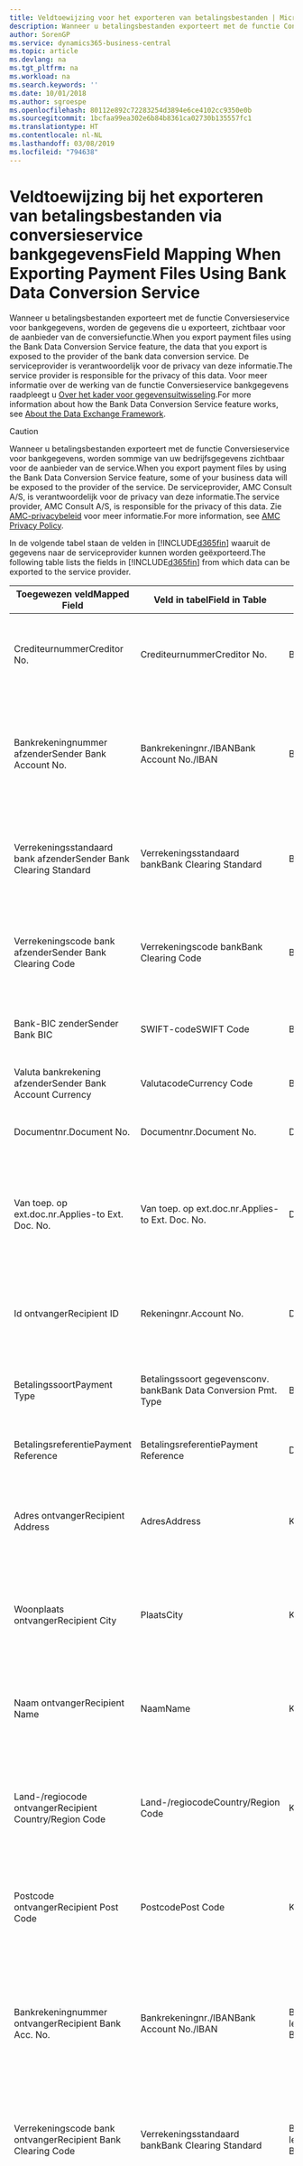 ```yaml
---
title: Veldtoewijzing voor het exporteren van betalingsbestanden | Microsoft Docs
description: Wanneer u betalingsbestanden exporteert met de functie Conversieservice voor bankgegevens, worden de gegevens die u exporteert, zichtbaar voor de aanbieder van de conversiefunctie.
author: SorenGP
ms.service: dynamics365-business-central
ms.topic: article
ms.devlang: na
ms.tgt_pltfrm: na
ms.workload: na
ms.search.keywords: ''
ms.date: 10/01/2018
ms.author: sgroespe
ms.openlocfilehash: 80112e892c72283254d3894e6ce4102cc9350e0b
ms.sourcegitcommit: 1bcfaa99ea302e6b84b8361ca02730b135557fc1
ms.translationtype: HT
ms.contentlocale: nl-NL
ms.lasthandoff: 03/08/2019
ms.locfileid: "794638"
---
```

# <a name="field-mapping-when-exporting-payment-files-using-bank-data-conversion-service"></a><span data-ttu-id="7cb5c-103">Veldtoewijzing bij het exporteren van betalingsbestanden via conversieservice bankgegevens</span><span class="sxs-lookup"><span data-stu-id="7cb5c-103">Field Mapping When Exporting Payment Files Using Bank Data Conversion Service</span></span>
<span data-ttu-id="7cb5c-104">Wanneer u betalingsbestanden exporteert met de functie Conversieservice voor bankgegevens, worden de gegevens die u exporteert, zichtbaar voor de aanbieder van de conversiefunctie.</span><span class="sxs-lookup"><span data-stu-id="7cb5c-104">When you export payment files using the Bank Data Conversion Service feature, the data that you export is exposed to the provider of the bank data conversion service.</span></span> <span data-ttu-id="7cb5c-105">De serviceprovider is verantwoordelijk voor de privacy van deze informatie.</span><span class="sxs-lookup"><span data-stu-id="7cb5c-105">The service provider is responsible for the privacy of this data.</span></span> <span data-ttu-id="7cb5c-106">Voor meer informatie over de werking van de functie Conversieservice bankgegevens raadpleegt u [Over het kader voor gegevensuitwisseling](across-about-the-data-exchange-framework.md).</span><span class="sxs-lookup"><span data-stu-id="7cb5c-106">For more information about how the Bank Data Conversion Service feature works, see [About the Data Exchange Framework](across-about-the-data-exchange-framework.md).</span></span>  

> [!CAUTION]  
>  <span data-ttu-id="7cb5c-107">Wanneer u betalingsbestanden exporteert met de functie Conversieservice voor bankgegevens, worden sommige van uw bedrijfsgegevens zichtbaar voor de aanbieder van de service.</span><span class="sxs-lookup"><span data-stu-id="7cb5c-107">When you export payment files by using the Bank Data Conversion Service feature, some of your business data will be exposed to the provider of the service.</span></span> <span data-ttu-id="7cb5c-108">De serviceprovider, AMC Consult A/S, is verantwoordelijk voor de privacy van deze informatie.</span><span class="sxs-lookup"><span data-stu-id="7cb5c-108">The service provider, AMC Consult A/S, is responsible for the privacy of this data.</span></span> <span data-ttu-id="7cb5c-109">Zie [AMC-privacybeleid](https://go.microsoft.com/fwlink/?LinkId=510158) voor meer informatie.</span><span class="sxs-lookup"><span data-stu-id="7cb5c-109">For more information, see [AMC Privacy Policy](https://go.microsoft.com/fwlink/?LinkId=510158).</span></span>  

<span data-ttu-id="7cb5c-110">In de volgende tabel staan de velden in [!INCLUDE[d365fin](includes/d365fin_md.md)] waaruit de gegevens naar de serviceprovider kunnen worden geëxporteerd.</span><span class="sxs-lookup"><span data-stu-id="7cb5c-110">The following table lists the fields in [!INCLUDE[d365fin](includes/d365fin_md.md)] from which data can be exported to the service provider.</span></span>  

|<span data-ttu-id="7cb5c-111">Toegewezen veld</span><span class="sxs-lookup"><span data-stu-id="7cb5c-111">Mapped Field</span></span>|<span data-ttu-id="7cb5c-112">Veld in tabel</span><span class="sxs-lookup"><span data-stu-id="7cb5c-112">Field in Table</span></span>|<span data-ttu-id="7cb5c-113">Tafel</span><span class="sxs-lookup"><span data-stu-id="7cb5c-113">Table</span></span>|<span data-ttu-id="7cb5c-114">Omschrijving</span><span class="sxs-lookup"><span data-stu-id="7cb5c-114">Description</span></span>|  
|------------------|--------------------|-----------|---------------------------------------|  
|<span data-ttu-id="7cb5c-115">Crediteurnummer</span><span class="sxs-lookup"><span data-stu-id="7cb5c-115">Creditor No.</span></span>|<span data-ttu-id="7cb5c-116">Crediteurnummer</span><span class="sxs-lookup"><span data-stu-id="7cb5c-116">Creditor No.</span></span>|<span data-ttu-id="7cb5c-117">Bankrekening</span><span class="sxs-lookup"><span data-stu-id="7cb5c-117">Bank Account</span></span>|<span data-ttu-id="7cb5c-118">De identificatie die door uw bank aan uw bedrijf is toegewezen om betalingen te innen</span><span class="sxs-lookup"><span data-stu-id="7cb5c-118">The identifier assigned to your company by your bank to collect payments</span></span>|  
|<span data-ttu-id="7cb5c-119">Bankrekeningnummer afzender</span><span class="sxs-lookup"><span data-stu-id="7cb5c-119">Sender Bank Account No.</span></span>|<span data-ttu-id="7cb5c-120">Bankrekeningnr./IBAN</span><span class="sxs-lookup"><span data-stu-id="7cb5c-120">Bank Account No./IBAN</span></span>|<span data-ttu-id="7cb5c-121">Bankrekening</span><span class="sxs-lookup"><span data-stu-id="7cb5c-121">Bank Account</span></span>|<span data-ttu-id="7cb5c-122">Het bankrekeningnummer van uw bedrijf (IBAN of ander) dat is opgegeven op de bankrekeningkaart</span><span class="sxs-lookup"><span data-stu-id="7cb5c-122">Your company's bank account number (IBAN or other) that is specified on the bank account card</span></span>|  
|<span data-ttu-id="7cb5c-123">Verrekeningsstandaard bank afzender</span><span class="sxs-lookup"><span data-stu-id="7cb5c-123">Sender Bank Clearing Standard</span></span>|<span data-ttu-id="7cb5c-124">Verrekeningsstandaard bank</span><span class="sxs-lookup"><span data-stu-id="7cb5c-124">Bank Clearing Standard</span></span>|<span data-ttu-id="7cb5c-125">Bankrekening</span><span class="sxs-lookup"><span data-stu-id="7cb5c-125">Bank Account</span></span>|<span data-ttu-id="7cb5c-126">Het nationale banknamenregister dat voor de bankrekening van de afzender wordt gebruikt</span><span class="sxs-lookup"><span data-stu-id="7cb5c-126">The national bank names register used for the sender bank account</span></span>|  
|<span data-ttu-id="7cb5c-127">Verrekeningscode bank afzender</span><span class="sxs-lookup"><span data-stu-id="7cb5c-127">Sender Bank Clearing Code</span></span>|<span data-ttu-id="7cb5c-128">Verrekeningscode bank</span><span class="sxs-lookup"><span data-stu-id="7cb5c-128">Bank Clearing Code</span></span>|<span data-ttu-id="7cb5c-129">Bankrekening</span><span class="sxs-lookup"><span data-stu-id="7cb5c-129">Bank Account</span></span>|<span data-ttu-id="7cb5c-130">De identificatie van de bankrekening van de afzender met betrekking tot het gebruikte banknamenregister</span><span class="sxs-lookup"><span data-stu-id="7cb5c-130">The identifier of the sender's bank in relation to the bank names register used</span></span>|  
|<span data-ttu-id="7cb5c-131">Bank-BIC zender</span><span class="sxs-lookup"><span data-stu-id="7cb5c-131">Sender Bank BIC</span></span>|<span data-ttu-id="7cb5c-132">SWIFT-code</span><span class="sxs-lookup"><span data-stu-id="7cb5c-132">SWIFT Code</span></span>|<span data-ttu-id="7cb5c-133">Bankrekening</span><span class="sxs-lookup"><span data-stu-id="7cb5c-133">Bank Account</span></span>|<span data-ttu-id="7cb5c-134">De SWIFT-identificatie van de bankrekening van de afzender</span><span class="sxs-lookup"><span data-stu-id="7cb5c-134">The SWIFT identifier of the sender bank account</span></span>|  
|<span data-ttu-id="7cb5c-135">Valuta bankrekening afzender</span><span class="sxs-lookup"><span data-stu-id="7cb5c-135">Sender Bank Account Currency</span></span>|<span data-ttu-id="7cb5c-136">Valutacode</span><span class="sxs-lookup"><span data-stu-id="7cb5c-136">Currency Code</span></span>|<span data-ttu-id="7cb5c-137">Bankrekening</span><span class="sxs-lookup"><span data-stu-id="7cb5c-137">Bank Account</span></span>|<span data-ttu-id="7cb5c-138">Valutacode van de bankrekening afzender</span><span class="sxs-lookup"><span data-stu-id="7cb5c-138">The sender bank account Currency Code</span></span>|  
|<span data-ttu-id="7cb5c-139">Documentnr.</span><span class="sxs-lookup"><span data-stu-id="7cb5c-139">Document No.</span></span>|<span data-ttu-id="7cb5c-140">Documentnr.</span><span class="sxs-lookup"><span data-stu-id="7cb5c-140">Document No.</span></span>|<span data-ttu-id="7cb5c-141">Dagboekregel</span><span class="sxs-lookup"><span data-stu-id="7cb5c-141">General Journal Line</span></span>|<span data-ttu-id="7cb5c-142">Het documentnummer van de betalingsregel</span><span class="sxs-lookup"><span data-stu-id="7cb5c-142">The document number of the payment line</span></span>|  
|<span data-ttu-id="7cb5c-143">Van toep. op ext.doc.nr.</span><span class="sxs-lookup"><span data-stu-id="7cb5c-143">Applies-to Ext. Doc. No.</span></span>|<span data-ttu-id="7cb5c-144">Van toep. op ext.doc.nr.</span><span class="sxs-lookup"><span data-stu-id="7cb5c-144">Applies-to Ext. Doc. No.</span></span>|<span data-ttu-id="7cb5c-145">Dagboekregel</span><span class="sxs-lookup"><span data-stu-id="7cb5c-145">General Journal Line</span></span>|<span data-ttu-id="7cb5c-146">Het externe documentnummer van de factuur of creditnota waarmee de betalingsregel wordt vereffend</span><span class="sxs-lookup"><span data-stu-id="7cb5c-146">The external document number of the invoice or credit memo that the payment line is applied to</span></span>|  
|<span data-ttu-id="7cb5c-147">Id ontvanger</span><span class="sxs-lookup"><span data-stu-id="7cb5c-147">Recipient ID</span></span>|<span data-ttu-id="7cb5c-148">Rekeningnr.</span><span class="sxs-lookup"><span data-stu-id="7cb5c-148">Account No.</span></span>|<span data-ttu-id="7cb5c-149">Dagboekregel</span><span class="sxs-lookup"><span data-stu-id="7cb5c-149">General Journal Line</span></span>|<span data-ttu-id="7cb5c-150">Het klant- of leveranciersnummer dat wordt opgegeven op de betalingsregel</span><span class="sxs-lookup"><span data-stu-id="7cb5c-150">The customer or vendor number that is specified on the payment line</span></span>|  
|<span data-ttu-id="7cb5c-151">Betalingssoort</span><span class="sxs-lookup"><span data-stu-id="7cb5c-151">Payment Type</span></span>|<span data-ttu-id="7cb5c-152">Betalingssoort gegevensconv. bank</span><span class="sxs-lookup"><span data-stu-id="7cb5c-152">Bank Data Conversion Pmt. Type</span></span>|<span data-ttu-id="7cb5c-153">Betalingswijze</span><span class="sxs-lookup"><span data-stu-id="7cb5c-153">Payment Method</span></span>|<span data-ttu-id="7cb5c-154">Het soort bankoverboeking, bijvoorbeeld binnenlands of internationaal</span><span class="sxs-lookup"><span data-stu-id="7cb5c-154">The type of bank transfer, such as domestic or international</span></span>|  
|<span data-ttu-id="7cb5c-155">Betalingsreferentie</span><span class="sxs-lookup"><span data-stu-id="7cb5c-155">Payment Reference</span></span>|<span data-ttu-id="7cb5c-156">Betalingsreferentie</span><span class="sxs-lookup"><span data-stu-id="7cb5c-156">Payment Reference</span></span>|<span data-ttu-id="7cb5c-157">Dagboekregel</span><span class="sxs-lookup"><span data-stu-id="7cb5c-157">General Journal Line</span></span>|<span data-ttu-id="7cb5c-158">De betalingsverwijzing van de betalingsregel</span><span class="sxs-lookup"><span data-stu-id="7cb5c-158">The payment reference of the payment line</span></span>|  
|<span data-ttu-id="7cb5c-159">Adres ontvanger</span><span class="sxs-lookup"><span data-stu-id="7cb5c-159">Recipient Address</span></span>|<span data-ttu-id="7cb5c-160">Adres</span><span class="sxs-lookup"><span data-stu-id="7cb5c-160">Address</span></span>|<span data-ttu-id="7cb5c-161">Klant/Leverancier</span><span class="sxs-lookup"><span data-stu-id="7cb5c-161">Customer/Vendor</span></span>|<span data-ttu-id="7cb5c-162">Het adres van de ontvanger die wordt opgegeven op de klanten- of leverancierskaart</span><span class="sxs-lookup"><span data-stu-id="7cb5c-162">The recipient address that is specified on the customer or vendor card</span></span>|  
|<span data-ttu-id="7cb5c-163">Woonplaats ontvanger</span><span class="sxs-lookup"><span data-stu-id="7cb5c-163">Recipient City</span></span>|<span data-ttu-id="7cb5c-164">Plaats</span><span class="sxs-lookup"><span data-stu-id="7cb5c-164">City</span></span>|<span data-ttu-id="7cb5c-165">Klant/Leverancier</span><span class="sxs-lookup"><span data-stu-id="7cb5c-165">Customer/Vendor</span></span>|<span data-ttu-id="7cb5c-166">De woonplaats van de ontvanger die wordt opgegeven op de klanten- of leverancierskaart</span><span class="sxs-lookup"><span data-stu-id="7cb5c-166">The recipient city that is specified on the customer or vendor card</span></span>|  
|<span data-ttu-id="7cb5c-167">Naam ontvanger</span><span class="sxs-lookup"><span data-stu-id="7cb5c-167">Recipient Name</span></span>|<span data-ttu-id="7cb5c-168">Naam</span><span class="sxs-lookup"><span data-stu-id="7cb5c-168">Name</span></span>|<span data-ttu-id="7cb5c-169">Klant/Leverancier</span><span class="sxs-lookup"><span data-stu-id="7cb5c-169">Customer/Vendor</span></span>|<span data-ttu-id="7cb5c-170">De naam van de ontvanger die wordt opgegeven op de klanten- of leverancierskaart</span><span class="sxs-lookup"><span data-stu-id="7cb5c-170">The recipient name that is specified on the customer or vendor card</span></span>|  
|<span data-ttu-id="7cb5c-171">Land-/regiocode ontvanger</span><span class="sxs-lookup"><span data-stu-id="7cb5c-171">Recipient Country/Region Code</span></span>|<span data-ttu-id="7cb5c-172">Land-/regiocode</span><span class="sxs-lookup"><span data-stu-id="7cb5c-172">Country/Region Code</span></span>|<span data-ttu-id="7cb5c-173">Klant/Leverancier</span><span class="sxs-lookup"><span data-stu-id="7cb5c-173">Customer/Vendor</span></span>|<span data-ttu-id="7cb5c-174">De land-/regiocode van de ontvanger die wordt opgegeven op de klanten- of leverancierskaart</span><span class="sxs-lookup"><span data-stu-id="7cb5c-174">The recipient country/region code that is specified on the customer or vendor card</span></span>|  
|<span data-ttu-id="7cb5c-175">Postcode ontvanger</span><span class="sxs-lookup"><span data-stu-id="7cb5c-175">Recipient Post Code</span></span>|<span data-ttu-id="7cb5c-176">Postcode</span><span class="sxs-lookup"><span data-stu-id="7cb5c-176">Post Code</span></span>|<span data-ttu-id="7cb5c-177">Klant/Leverancier</span><span class="sxs-lookup"><span data-stu-id="7cb5c-177">Customer/Vendor</span></span>|<span data-ttu-id="7cb5c-178">De postcode van de ontvanger die wordt opgegeven op de klanten- of leverancierskaart</span><span class="sxs-lookup"><span data-stu-id="7cb5c-178">The recipient post code that is specified on the customer or vendor card</span></span>|  
|<span data-ttu-id="7cb5c-179">Bankrekeningnummer ontvanger</span><span class="sxs-lookup"><span data-stu-id="7cb5c-179">Recipient Bank Acc. No.</span></span>|<span data-ttu-id="7cb5c-180">Bankrekeningnr./IBAN</span><span class="sxs-lookup"><span data-stu-id="7cb5c-180">Bank Account No./IBAN</span></span>|<span data-ttu-id="7cb5c-181">Bankrekening klant/Bankrekening leverancier</span><span class="sxs-lookup"><span data-stu-id="7cb5c-181">Customer Bank Account/Vendor Bank Account</span></span>|<span data-ttu-id="7cb5c-182">Het nummer van de bankrekening (IBAN of ander) van de ontvanger dat is opgegeven op de bankrekeningkaart van de klant of leverancier</span><span class="sxs-lookup"><span data-stu-id="7cb5c-182">The recipient bank account number (IBAN or other) that is specified on the customer or vendor bank account card</span></span>|  
|<span data-ttu-id="7cb5c-183">Verrekeningscode bank ontvanger</span><span class="sxs-lookup"><span data-stu-id="7cb5c-183">Recipient Bank Clearing Code</span></span>|<span data-ttu-id="7cb5c-184">Verrekeningsstandaard bank</span><span class="sxs-lookup"><span data-stu-id="7cb5c-184">Bank Clearing Standard</span></span>|<span data-ttu-id="7cb5c-185">Bankrekening klant/Bankrekening leverancier</span><span class="sxs-lookup"><span data-stu-id="7cb5c-185">Customer Bank Account/Vendor Bank Account</span></span>|<span data-ttu-id="7cb5c-186">Het nationale banknamenregister dat voor de bankrekening van de ontvanger wordt gebruikt</span><span class="sxs-lookup"><span data-stu-id="7cb5c-186">The national bank names register used for the recipient bank account</span></span>|  
|<span data-ttu-id="7cb5c-187">Verrekeningsstand. bank ontvanger</span><span class="sxs-lookup"><span data-stu-id="7cb5c-187">Recipient Bank Clearing Std.</span></span>|<span data-ttu-id="7cb5c-188">Verrekeningscode bank</span><span class="sxs-lookup"><span data-stu-id="7cb5c-188">Bank Clearing Code</span></span>|<span data-ttu-id="7cb5c-189">Bankrekening klant/Bankrekening leverancier</span><span class="sxs-lookup"><span data-stu-id="7cb5c-189">Customer Bank Account/Vendor Bank Account</span></span>|<span data-ttu-id="7cb5c-190">De identificatie van de bankrekening van de ontvanger met betrekking tot het banknamenregister dat wordt gebruikt</span><span class="sxs-lookup"><span data-stu-id="7cb5c-190">The identifier of the recipient bank account in relation to the bank names register that is used</span></span>|  
|<span data-ttu-id="7cb5c-191">E-mailadres ontvanger</span><span class="sxs-lookup"><span data-stu-id="7cb5c-191">Recipient Email Address</span></span>|<span data-ttu-id="7cb5c-192">E-mail</span><span class="sxs-lookup"><span data-stu-id="7cb5c-192">E-Mail</span></span>|<span data-ttu-id="7cb5c-193">Klant/Leverancier</span><span class="sxs-lookup"><span data-stu-id="7cb5c-193">Customer/Vendor</span></span>|<span data-ttu-id="7cb5c-194">Het e-mailadres van de ontvanger</span><span class="sxs-lookup"><span data-stu-id="7cb5c-194">The email address of the recipient</span></span>|  
|<span data-ttu-id="7cb5c-195">Bericht aan ontvanger 1</span><span class="sxs-lookup"><span data-stu-id="7cb5c-195">Message To Recipient 1</span></span>|<span data-ttu-id="7cb5c-196">Bericht aan ontvanger</span><span class="sxs-lookup"><span data-stu-id="7cb5c-196">Message to Recipient</span></span>|<span data-ttu-id="7cb5c-197">Dagboekregel</span><span class="sxs-lookup"><span data-stu-id="7cb5c-197">General Journal Line</span></span>|<span data-ttu-id="7cb5c-198">Het bericht aan de ontvanger die is opgegeven op de betalingsregel</span><span class="sxs-lookup"><span data-stu-id="7cb5c-198">The message to recipient that is specified on the payment line</span></span>|  
|<span data-ttu-id="7cb5c-199">Bedrag</span><span class="sxs-lookup"><span data-stu-id="7cb5c-199">Amount</span></span>|<span data-ttu-id="7cb5c-200">Bedrag</span><span class="sxs-lookup"><span data-stu-id="7cb5c-200">Amount</span></span>|<span data-ttu-id="7cb5c-201">Dagboekregel</span><span class="sxs-lookup"><span data-stu-id="7cb5c-201">General Journal Line</span></span>|<span data-ttu-id="7cb5c-202">Het bedrag op de betalingsregel</span><span class="sxs-lookup"><span data-stu-id="7cb5c-202">The amount on the payment line</span></span>|  
|<span data-ttu-id="7cb5c-203">Valutacode</span><span class="sxs-lookup"><span data-stu-id="7cb5c-203">Currency Code</span></span>|<span data-ttu-id="7cb5c-204">Valutacode</span><span class="sxs-lookup"><span data-stu-id="7cb5c-204">Currency Code</span></span>|<span data-ttu-id="7cb5c-205">Dagboekregel</span><span class="sxs-lookup"><span data-stu-id="7cb5c-205">General Journal Line</span></span>|<span data-ttu-id="7cb5c-206">De valutacode op de betalingsregel</span><span class="sxs-lookup"><span data-stu-id="7cb5c-206">The currency code on the payment line</span></span>|  
|<span data-ttu-id="7cb5c-207">Overdrachtsdatum</span><span class="sxs-lookup"><span data-stu-id="7cb5c-207">Transfer Date</span></span>|<span data-ttu-id="7cb5c-208">Boekingsdatum</span><span class="sxs-lookup"><span data-stu-id="7cb5c-208">Posting Date</span></span>|<span data-ttu-id="7cb5c-209">Dagboekregel</span><span class="sxs-lookup"><span data-stu-id="7cb5c-209">General Journal Line</span></span>|<span data-ttu-id="7cb5c-210">De boekingsdatum van de betalingsregel</span><span class="sxs-lookup"><span data-stu-id="7cb5c-210">The posting date of the payment line</span></span>|  
|<span data-ttu-id="7cb5c-211">Factuurbedrag</span><span class="sxs-lookup"><span data-stu-id="7cb5c-211">Invoice Amount</span></span>|<span data-ttu-id="7cb5c-212">Oorspronkelijk bedrag</span><span class="sxs-lookup"><span data-stu-id="7cb5c-212">Original Amount</span></span>|<span data-ttu-id="7cb5c-213">Klantenpost/Leverancierspost</span><span class="sxs-lookup"><span data-stu-id="7cb5c-213">Customer/Vendor Ledger Entry</span></span>|<span data-ttu-id="7cb5c-214">Het bedrag op de post waarmee de betaling wordt vereffend</span><span class="sxs-lookup"><span data-stu-id="7cb5c-214">The amount on the entry that the payment is applied to</span></span>|  
|<span data-ttu-id="7cb5c-215">Factuurdatum</span><span class="sxs-lookup"><span data-stu-id="7cb5c-215">Invoice Date</span></span>|<span data-ttu-id="7cb5c-216">Documentdatum</span><span class="sxs-lookup"><span data-stu-id="7cb5c-216">Document Date</span></span>|<span data-ttu-id="7cb5c-217">Klantenpost/Leverancierspost</span><span class="sxs-lookup"><span data-stu-id="7cb5c-217">Customer/Vendor Ledger Entry</span></span>|<span data-ttu-id="7cb5c-218">De factuurdatum op de post waarmee de betaling wordt vereffend</span><span class="sxs-lookup"><span data-stu-id="7cb5c-218">The invoice date on the entry that the payment is applied to</span></span>|  
|<span data-ttu-id="7cb5c-219">Adres bank ontvanger</span><span class="sxs-lookup"><span data-stu-id="7cb5c-219">Recipient Bank Address</span></span>|<span data-ttu-id="7cb5c-220">Adres</span><span class="sxs-lookup"><span data-stu-id="7cb5c-220">Address</span></span>|<span data-ttu-id="7cb5c-221">Bankrekening klant/Bankrekening leverancier</span><span class="sxs-lookup"><span data-stu-id="7cb5c-221">Customer Bank Account/Vendor Bank Account</span></span>|<span data-ttu-id="7cb5c-222">Het adres van de bankrekening van de ontvanger dat is opgegeven op de bankrekeningkaart van de klant of leverancier</span><span class="sxs-lookup"><span data-stu-id="7cb5c-222">The recipient bank account address that is specified on the customer or vendor bank account card</span></span>|  
|<span data-ttu-id="7cb5c-223">Het adres van de bankrekening van de ontvanger dat is opgegeven op de bankrekeningkaart van de klant of leverancier</span><span class="sxs-lookup"><span data-stu-id="7cb5c-223">The recipient bank account address that is specified on the customer or vendor bank account card</span></span>|<span data-ttu-id="7cb5c-224">Plaats</span><span class="sxs-lookup"><span data-stu-id="7cb5c-224">City</span></span>|<span data-ttu-id="7cb5c-225">Bankrekening klant/Bankrekening leverancier</span><span class="sxs-lookup"><span data-stu-id="7cb5c-225">Customer Bank Account/Vendor Bank Account</span></span>|<span data-ttu-id="7cb5c-226">De plaats van de bankrekening van de ontvanger die is opgegeven op de bankrekeningkaart van de klant of leverancier</span><span class="sxs-lookup"><span data-stu-id="7cb5c-226">The recipient bank account city that is specified on the customer or vendor bank account card</span></span>|  
|<span data-ttu-id="7cb5c-227">Banknaam ontvanger</span><span class="sxs-lookup"><span data-stu-id="7cb5c-227">Recipient Bank Name</span></span>|<span data-ttu-id="7cb5c-228">Naam</span><span class="sxs-lookup"><span data-stu-id="7cb5c-228">Name</span></span>|<span data-ttu-id="7cb5c-229">Bankrekening klant/Bankrekening leverancier</span><span class="sxs-lookup"><span data-stu-id="7cb5c-229">Customer Bank Account/Vendor Bank Account</span></span>|<span data-ttu-id="7cb5c-230">De naam van de bankrekening van de ontvanger die is opgegeven op de bankrekeningkaart van de klant of leverancier</span><span class="sxs-lookup"><span data-stu-id="7cb5c-230">The recipient bank account name that is specified on the customer or vendor bank account card</span></span>|  
|<span data-ttu-id="7cb5c-231">Land/regio bank ontvanger</span><span class="sxs-lookup"><span data-stu-id="7cb5c-231">Recipient Bank Country/Region</span></span>|<span data-ttu-id="7cb5c-232">Land-/regiocode</span><span class="sxs-lookup"><span data-stu-id="7cb5c-232">Country/Region Code</span></span>|<span data-ttu-id="7cb5c-233">Bankrekening klant/Bankrekening leverancier</span><span class="sxs-lookup"><span data-stu-id="7cb5c-233">Customer Bank Account/Vendor Bank Account</span></span>|<span data-ttu-id="7cb5c-234">Het land/de regio van bankrekening van de ontvanger dat/die is opgegeven op de bankrekeningkaart van de klant of leverancier</span><span class="sxs-lookup"><span data-stu-id="7cb5c-234">The recipient bank account country/region that is specified on the customer or vendor bank account card</span></span>|  
|<span data-ttu-id="7cb5c-235">Postcode bank ontvanger</span><span class="sxs-lookup"><span data-stu-id="7cb5c-235">Recipient Bank Post Code</span></span>|<span data-ttu-id="7cb5c-236">Postcode</span><span class="sxs-lookup"><span data-stu-id="7cb5c-236">Post Code</span></span>|<span data-ttu-id="7cb5c-237">Bankrekening klant/Bankrekening leverancier</span><span class="sxs-lookup"><span data-stu-id="7cb5c-237">Customer Bank Account/Vendor Bank Account</span></span>|<span data-ttu-id="7cb5c-238">De postcode van de bankrekening van de ontvanger die is opgegeven op de bankrekeningkaart van de klant of leverancier</span><span class="sxs-lookup"><span data-stu-id="7cb5c-238">The recipient bank account post code that is specified on the customer or vendor bank account card</span></span>|  
|<span data-ttu-id="7cb5c-239">Adres bank afzender</span><span class="sxs-lookup"><span data-stu-id="7cb5c-239">Sender Bank Address</span></span>|<span data-ttu-id="7cb5c-240">Adres</span><span class="sxs-lookup"><span data-stu-id="7cb5c-240">Address</span></span>|<span data-ttu-id="7cb5c-241">Bankrekening</span><span class="sxs-lookup"><span data-stu-id="7cb5c-241">Bank Account</span></span>|<span data-ttu-id="7cb5c-242">Het adres van de bankrekening van de afzender dat is opgegeven op de bankrekeningkaart</span><span class="sxs-lookup"><span data-stu-id="7cb5c-242">The sender bank account address that is specified on the bank account card</span></span>|  
|<span data-ttu-id="7cb5c-243">Plaats bank afzender</span><span class="sxs-lookup"><span data-stu-id="7cb5c-243">Sender Bank City</span></span>|<span data-ttu-id="7cb5c-244">Plaats</span><span class="sxs-lookup"><span data-stu-id="7cb5c-244">City</span></span>|<span data-ttu-id="7cb5c-245">Bankrekening</span><span class="sxs-lookup"><span data-stu-id="7cb5c-245">Bank Account</span></span>|<span data-ttu-id="7cb5c-246">De plaats van de bankrekening van de afzender die is opgegeven op de bankrekeningkaart</span><span class="sxs-lookup"><span data-stu-id="7cb5c-246">The sender bank account city that is specified on the bank account card</span></span>|  
|<span data-ttu-id="7cb5c-247">Banknaam afzender</span><span class="sxs-lookup"><span data-stu-id="7cb5c-247">Sender Bank Name</span></span>|<span data-ttu-id="7cb5c-248">Naam</span><span class="sxs-lookup"><span data-stu-id="7cb5c-248">Name</span></span>|<span data-ttu-id="7cb5c-249">Bankrekening</span><span class="sxs-lookup"><span data-stu-id="7cb5c-249">Bank Account</span></span>|<span data-ttu-id="7cb5c-250">De naam van de bankrekening van de afzender die is opgegeven op de bankrekeningkaart</span><span class="sxs-lookup"><span data-stu-id="7cb5c-250">The sender bank account name that is specified on the bank account card</span></span>|  
|<span data-ttu-id="7cb5c-251">Land/regiocode bank afzender</span><span class="sxs-lookup"><span data-stu-id="7cb5c-251">Sender Bank Country/Region</span></span>|<span data-ttu-id="7cb5c-252">Land-/regiocode</span><span class="sxs-lookup"><span data-stu-id="7cb5c-252">Country/Region Code</span></span>|<span data-ttu-id="7cb5c-253">Bankrekening</span><span class="sxs-lookup"><span data-stu-id="7cb5c-253">Bank Account</span></span>|<span data-ttu-id="7cb5c-254">Het land/de regio van de bankrekening van de afzender dat/die is opgegeven op de bankrekeningkaart</span><span class="sxs-lookup"><span data-stu-id="7cb5c-254">The sender bank account country/region that is specified on the bank account card</span></span>|  
|<span data-ttu-id="7cb5c-255">Postcode bank afzender</span><span class="sxs-lookup"><span data-stu-id="7cb5c-255">Sender Bank Post Code</span></span>|<span data-ttu-id="7cb5c-256">Postcode</span><span class="sxs-lookup"><span data-stu-id="7cb5c-256">Post Code</span></span>|<span data-ttu-id="7cb5c-257">Bankrekening</span><span class="sxs-lookup"><span data-stu-id="7cb5c-257">Bank Account</span></span>|<span data-ttu-id="7cb5c-258">De postcode van de bankrekening van de afzender die is opgegeven op de bankrekeningkaart</span><span class="sxs-lookup"><span data-stu-id="7cb5c-258">The sender bank account post code that is specified on the bank account card</span></span>|  
|<span data-ttu-id="7cb5c-259">Algemeen dagboeksjabloon</span><span class="sxs-lookup"><span data-stu-id="7cb5c-259">General Journal Template</span></span>|<span data-ttu-id="7cb5c-260">Dagboeksjabloon</span><span class="sxs-lookup"><span data-stu-id="7cb5c-260">Journal Template Name</span></span>|<span data-ttu-id="7cb5c-261">Dagboekregel</span><span class="sxs-lookup"><span data-stu-id="7cb5c-261">General Journal Line</span></span>|<span data-ttu-id="7cb5c-262">De dagboeksjabloon die wordt gebruikt voor de betalingsregel</span><span class="sxs-lookup"><span data-stu-id="7cb5c-262">The general journal template that is used for the payment line</span></span>|  
|<span data-ttu-id="7cb5c-263">Batchnaam financieel dagboek</span><span class="sxs-lookup"><span data-stu-id="7cb5c-263">General Journal Batch Name</span></span>|<span data-ttu-id="7cb5c-264">Dagboekbatch</span><span class="sxs-lookup"><span data-stu-id="7cb5c-264">Journal Batch Name</span></span>|<span data-ttu-id="7cb5c-265">Dagboekregel</span><span class="sxs-lookup"><span data-stu-id="7cb5c-265">General Journal Line</span></span>|<span data-ttu-id="7cb5c-266">De dagboekbatchnaam die wordt gebruikt voor de betalingsregel</span><span class="sxs-lookup"><span data-stu-id="7cb5c-266">The general journal batch name that is used for the payment line</span></span>|  
|<span data-ttu-id="7cb5c-267">Banknaam afzender - Gegevensconv.</span><span class="sxs-lookup"><span data-stu-id="7cb5c-267">Sender Bank Name - Data Conv.</span></span>|<span data-ttu-id="7cb5c-268">Banknaam - Gegevensconversie</span><span class="sxs-lookup"><span data-stu-id="7cb5c-268">Bank Name – Data Conv.</span></span>|<span data-ttu-id="7cb5c-269">Bankrekening</span><span class="sxs-lookup"><span data-stu-id="7cb5c-269">Bank Account</span></span>|<span data-ttu-id="7cb5c-270">De naam van de bankrekening van de afzender die wordt aangevraagd door de conversieservice voor bankgegevens en wordt opgegeven op de bankrekeningkaart</span><span class="sxs-lookup"><span data-stu-id="7cb5c-270">The sender bank account name that is requested by the bank data conversion service and specified on the bank account card</span></span>|  

## <a name="see-also"></a><span data-ttu-id="7cb5c-271">Zie ook</span><span class="sxs-lookup"><span data-stu-id="7cb5c-271">See Also</span></span>  
[<span data-ttu-id="7cb5c-272">Gegevensuitwisseling instellen</span><span class="sxs-lookup"><span data-stu-id="7cb5c-272">Setting Up Data Exchange</span></span>](across-set-up-data-exchange.md)  
<span data-ttu-id="7cb5c-273">[Gegevens elektronisch uitwisselen](across-data-exchange.md)
[Conversieservice voor bankgegevens instellen](bank-how-setup-bank-data-conversion-service.md) </span><span class="sxs-lookup"><span data-stu-id="7cb5c-273">[Exchanging Data Electronically](across-data-exchange.md)
[Set Up the Bank Data Conversion Service](bank-how-setup-bank-data-conversion-service.md) </span></span>  
[<span data-ttu-id="7cb5c-274">Betalingen verrichten met de conversieservice van bankgegevens of SEPA-overmaking</span><span class="sxs-lookup"><span data-stu-id="7cb5c-274">Make Payments with Bank Data Conversion Service or SEPA Credit Transfer</span></span>](finance-make-payments-with-bank-data-conversion-service-or-sepa-credit-transfer.md)   
